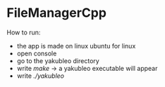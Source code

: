 # FileManagerCpp

How to run:
  - the app is made on linux ubuntu for linux
  - open console
  - go to the yakubleo directory
  - write *make* -> a yakubleo executable will appear
  - write  *./yakubleo*
  
